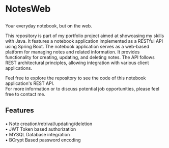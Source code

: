 # <p>NotesWeb</p>
<p>Your everyday notebook, but on the web.</p>

<p>This repository is part of my portfolio project aimed at showcasing my skills with Java. It features a notebook application implemented as a RESTful API using Spring Boot.
The notebook application serves as a web-based platform for managing notes and related information. It provides functionality for creating, updating, and deleting notes.
The API follows REST architectural principles, allowing integration with various client applications.</p>

<p>Feel free to explore the repository to see the code of this notebook application's REST API.<br/>
For more information or to discuss potential job opportunities, please feel free to contact me.</p>

## <p> Features </p>
<p>
• Note creation/retrival/updating/deletion<br/>
• JWT Token based authorization<br/>
• MYSQL Database integration<br/>
• BCrypt Based password encoding
</p>


